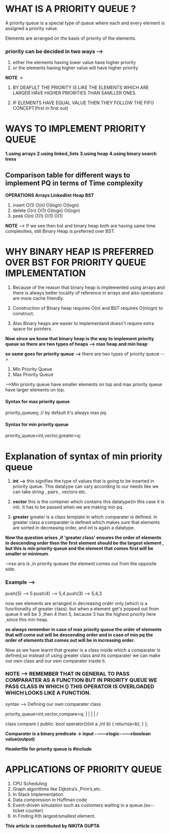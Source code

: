 # WHAT IS A PRIORITY QUEUE ?

A priority queue is a special type of queue where each and every element is assigned a priority value.

Elements are arranged on the basis of priority of the elements.

### priority can be decided in two ways -->  

1) either the elements having lower value have higher priority
2) or the elements having higher value will have higher priority
   
**NOTE** -> 

1) BY DEAFULT THE PRIORITY IS LIKE THE ELEMENTS WHICH ARE LARGER HAVE HIGHER PRIORITIES THAN SAMLLER ONES.
   
2) IF ELEMENTS HAVE EQUAL VALUE THEN THEY FOLLOW THE FIFO CONCEPT(first in first out)
   
# WAYS TO IMPLEMENT PRIORITY QUEUE

**1.using arrays**
**2.using linked_lists**
**3.using heap**
**4.using binary search tress**

## Comparison table for different ways to implement PQ in terms of Time complexity

**OPERATIONS      Arrays       Linkedlist       Heap        BST**
 
1) insert         O(1)            O(n)           O(logn)     O(logn)
2) delete         O(n)            O(1)           O(logn)     O(logn)
3) peek           O(n)            O(1)           O(1)        O(1)
   
**NOTE** -->  If we see then bst and binary heap both are having same time complexities, still Binary Heap is preferred over BST.

# WHY BINARY HEAP IS PREFERRED OVER BST FOR PRIORITY QUEUE IMPLEMENTATION

1) Because of the reason that binary heap is implemented using arrays and there is always better locality of reference in arrays and also operations are more cache friendly.

2) Construction of Binary heap requires O(n) and BST requires O(nlogn) to construct.

3) Also Binary heaps are easier to implementand doesn't require extra space for pointers.

**Now since we know that binary heap is the way to implement priority queue so there are two types of heaps --> max heap and min heap**

**so same goes for priority queue -->**
there are two types of priority queue --> 
1) Min Priority Queue
2) Max Priority Queue

-->Min priority queue have smaller elements on top and max priority queue have larger elements on top.

#### Syntax for max priority queue

priority_queue<int>q;   // by default it's always max pq.

#### Syntax for min priority queue

priority_queue<int,vector<int>,greater<int>>q;

# Explanation of syntax of min priority queue

1) **int -->**   this signifies the type of values that is going to be inserted in priority queue. This datatype can vary according to our needs like we can take string , pairs , vectors etc.

2) **vector<int>**  this is the container which contains this datatype(in this case it is int). It has to be passed when we are making min pq.

3) **greater<int>**  greater is a class template in which comparater is defined.
   In greater class a comparater is defined which makes sure that elements are sorted in decreasing order, and int is again a datatype.

**Now the question arises ,if 'greater class' ensures the order of elements in descending order then the first element should be the largest element , but this is min priority queue and the element that comes first will be smaller or minimum**.

-->so ans is ,in priority queues the element comes out from the opposite side.

### Example -->

push(5)  -->  5
push(4)  -->  5,4
push(3)  -->  5,4,3

now see elements are arranged in decreasing order only.(which is a functionality of greater class).
but when a element get's popped out from queue it will be 3 ,then 4 then 5, because 3 has the highest priority here ,since this min heap.

**so always remember in case of max priority queue the order of elements that will come out will be descending order and in case of min pq the order of elements that comes out will be in increasing order.**

Now as we have learnt that greater is a class inside which a comparater is defined,so instead of using greater class and its comparater we can make our own class and our own comparater inside it.

### NOTE --> REMEMBER THAT IN GENERAL TO PASS COMPARATER AS A FUNCTION BUT IN PRIORITY QUEUE WE PASS CLASS IN WHICH () THIS OPERATOR IS OVERLOADED WHICH LOOKS LIKE A FUNCTION.

syntax --> Defining our own comparater class

priority_queue<int,vector<int>,compare<int>>q;
                                  |
                                  |
                                  |
                                  |
                                  \/


class compare
{
    public:
         bool operator()(int a ,int b)
         {
            return(a>b);
         }
};

**Comparater is a binary predicate ->  input ---->logic---->boolean value(output)**

**Headerfile for priority queue is #include<queue>**

# APPLICATIONS OF PRIORITY QUEUE

1) CPU Scheduling
2) Graph algorithms like Dijkstra’s ,Prim’s,etc.
3) In Stack Implementation
4) Data compression in Huffman code
5) Event-driven simulation such as customers waiting in a queue.(ex--ticket counter)
6) In Finding Kth largest/smallest element.


**This article is contributed by NIKITA GUPTA**













